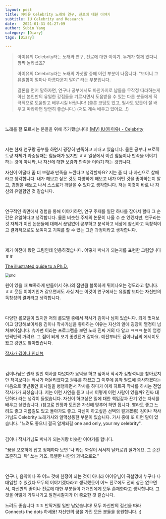 ```yaml
---
layout: post
title: 아이유 Celebrity 노래와 연구, 진로에 대한 이야기
subtitle: IU Celebrity and Research
date:   2021-01-31 01:27:09
author: Subin Yang
category: [Diary]
tags: [Diary]

---
```






> 아이유의 Celebrity라는 노래와 연구, 진로에 대한 이야기. 두개가 함께 있다니. 깜짝 놀라셨죠? 
>
> 아이유의 Celebrity라는 노래의 가삿말 중에 이런 부분이 나옵니다.
> "보이니 그 유일함이 얼마나 아름다운지 말야" 라는 부분입니다.
>
> 결론을 먼저 말하자면, 연구나 공부에서도 마찬가지로 남들을 무작정 따라하는게 아닌 본인만의 유일한 강점들을 기르시면서 도움받을 수 있는 다른 분들에게 적극적으로 도움받고 배우시길 바랍니다! (클론 코딩도 있고, 필사도 있듯이 잘 배우고 따라하면 당연히 좋습니다.) (저도 계속 배우고 있어요...!)

<br>

노래를 잘 모르시는 분들을 위해 추가했습니다!  [[MV] IU(아이유) - Celebrity](https://youtu.be/0-q1KafFCLU)

<br>

저는 현재 연구랑 공부를 하면서 굉장히 만족하고 지내고 있습니다. 물론 공부나 프로젝트량 자체가 과중될때는 힘들때가 있지만 ㅎㅎ
일상에서 이런 힘듦이나 만족을 이야기 하는 것이 아니라, 나 자신에 대한 보람과 만족을 이야기 하는 것입니다.

자신이 어떨때 좀 더 보람과 만족을 느낀다고 생각할까요? 저는 좀 더 나 자신으로 살때라고 생각합니다.
내가 해보고 싶은 것도 다양하게 해보고 내가 어떤 것을 좋아하는지 알고, 경험을 해보고 나서 스스로가 깨달을 수 있다고 생각합니다. 저는 이것이 바로 나 자신의 유일함인 것 같습니다.

<br>

연구적인 측면에서 경험을 통해 이야기하면, 연구 주제를 일단 하나를 잡아서 할때 그 순간은 유일하다고 생각합니다.
물론 비슷한 주제의 논문이 나올 수 순 있겠지만, 
연구라는 것 자체가 이전 논문들에 대해서 끊임없이 공부하고 분석하고 세상에 참신하고 독창적이고 결과적으로도 보여지고 기여를 할 수 있는 그런 과정이라고 생각합니다.

<br>

제가 이전에 봤던 그림인데 인용하겠습니다. 어떻게 박사가 되는지를 표현한 그림입니다 ㅎㅎ

[The illustrated guide to a Ph.D.](http://matt.might.net/articles/phd-school-in-pictures/)

<img src="https://user-images.githubusercontent.com/37301677/106362067-2abf6d80-6364-11eb-8b31-08aac5df643b.PNG" alt="phd" style="zoom:80%;" />

원이 있을 때 뾰족하게 만들어서 하나의 점만큼 볼록하게 튀어나오는 정도라고 합니다. ㅎㅎ
웃픈 이야기인거 같으면서도 사실 저는 이것이 연구에서는 유일함 보다는 자신만의 독창성의 결과라고 생각합니다.

<br>

다양한 롤모델이 있지만 저의 롤모델 중에서 작사가 김이나 님이 있습니다. 되게 멋져보이고 당당해보이세용
김이나 작사가님을 좋아하는 이유는 자신의 일에 굉장이 열정이 넘쳐보이십니다.
슈가맨 이라는 프로그램을 보면 노래 진짜 거의 다 알고 ㅋㅋㅋ 눈이 엄청 반짝반짝 거려요. 그 점이 되게 보기 좋았던거 같아요. 예전부터도 김이나님의 에세이도 봤고 강연도 찾아봤습니다.

[작사가 김이나 인터뷰](https://youtu.be/ExrjnAEwBQI)

<br>

김이나님은 원래 일반 회사를 다녔다가 음악을 하고 싶어서 작곡가 김형석씨를 찾아갔지만 작곡보다는 작사가 어울리겠다고 권유를 하셨고
그 이후에 음악 필드에 종사하겠다는 마음으로 몇년동안 회사일을 병행하면서 작사를 하다가 이제 히트곡 작사를 하시는 전업 작사가가 되셨습니다.
저는 이런 사연을 듣고 나서 어떻게 이런 사람이 있을까? 진짜 대단하다 라는 생각이 들었습니다. 자신이 하고싶은 일에 대한 책임감과 끈기 있는 자세를 배우고 싶었습니다. (참고로 안정과 도전은 자신에 맞추어 하면 됩니다. 빨라도 좋고 느려도 좋고 지름길도 있고 돌아가도 좋고. 자신이 하고싶은 선택의 결과겠죵)
김이나 작사가님도 Celebrity 노래가사와 일맥상통한 부분이 있습니다. 
가사 중에 또 이런 말이 있습니다. "느려도 좋으니 결국 알게되길 one and only, your my celebrity". 

<br>김이나 작사가님도 박사가 되는거랑 비슷한 이야기를 합니다. 

"꿈을 모호하게 잡고 정제하다 보면 '나'라는 화살이 서서히 날카로워 질거에요. 그 순간 조준하고 '탁' 쏘는 거죠. 특별한 나만의 과녁으로요."

<br>

연구나, 음악이나 꼭 어느 것에 한정이 되는 것이 아니라 아이유님이 곡설명에 누구나 다 대입할 수 있겠다 모두의 이야기겠다라고 생각했듯이
어느 진로에도 전혀 상관 없으면서, 자신만의 꿈이나 진로에 대한 부분들이 개개인에게 모두 존재한다고 생각합니다. 그것을 어떻게 가꿔나가고 발전시킬지가 더 중요한 것 같습니다.

느려도 좋습니다 ㅎㅎ 반짝거릴 일만 남았습니다! 모두 자신만의 점선을 따라 Connects the dots 하세용! 자신만의 꿈을 가진 모든 분들을 응원합니다. :)